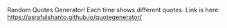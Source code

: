 Random Quotes Generator!
Each time shows different quotes.
Link is here: https://asrafulshanto.github.io/quotegenerator/
